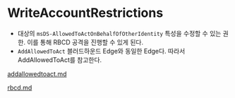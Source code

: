 # WriteAccountRestrictions

* 대상의 `msDS-AllowedToActOnBehalfOfOtherIdentity` 특성을 수정할 수 있는 권한. 이를 통해 RBCD 공격을 진행할 수 있게 된다.
* `AddAllowedToAct` 블러드하운드 Edge와 동일한 Edge다. 따라서 AddAllowedToAct를 참고한다.

[addallowedtoact.md](addallowedtoact.md "mention")

[rbcd.md](../ad/rbcd.md "mention")
